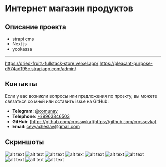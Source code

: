 # Интернет магазин продуктов

## Описание проекта

- strapi cms
- Next js
- yookassa

---

https://dried-fruits-fullstack-store.vercel.app/
https://pleasant-purpose-d574ad195c.strapiapp.com/admin/

## Контакты

Если у вас возникли вопросы или предложения по проекту, вы можете связаться со мной или оставить issue на GitHub:

- **Telegram**: [@comunay](https://t.me/comunay)
- **Telephone**: [+89963846503](tel:89963846503)
- **GitHub**: [https://github.com/crossovka](https://github.com/crossovka)
- **Email**: [cevyacheslav@gmail.com](mailto:cevyacheslav@gmail.com)

## Скриншоты

![alt text](./imgs/1.png)
![alt text](./imgs/2.png)
![alt text](./imgs/3.png)
![alt text](./imgs/4.png)
![alt text](./imgs/5.png)
![alt text](./imgs/6.png)
![alt text](./imgs/7.png)
![alt text](./imgs/8.png)
![alt text](./imgs/9.png)
![alt text](./imgs/10.png)
